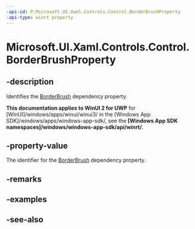 ```yaml
---
-api-id: P:Microsoft.UI.Xaml.Controls.Control.BorderBrushProperty
-api-type: winrt property
---
```


<!-- Property syntax
public Windows.UI.Xaml.DependencyProperty BorderBrushProperty { get; }
-->

# Microsoft.UI.Xaml.Controls.Control.BorderBrushProperty

## -description
Identifies the [BorderBrush](control_borderbrush.md) dependency property.

**This documentation applies to WinUI 2 for UWP** for [WinUI]/windows/apps/winui/winui3/ in the [Windows App SDK]/windows/apps/windows-app-sdk/, see the **[Windows App SDK namespaces]/windows/windows-app-sdk/api/winrt/**.

## -property-value
The identifier for the [BorderBrush](control_borderbrush.md) dependency property.

## -remarks

## -examples

## -see-also
